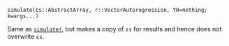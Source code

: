 ```
simulate(εs::AbstractArray, r::VectorAutoregression, Y0=nothing; kwargs...)
```

Same as [`simulate!`](@ref), but makes a copy of `εs` for results and hence does not overwrite `εs`.
